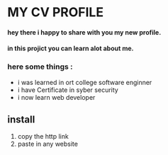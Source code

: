 # MY CV PROFILE
#### hey there i happy to share with you my new profile.
#### in this projict you can learn alot about me.
### here some things :
- i was learned in ort college software enginner
- i have Certificate in syber security
- i now learn web developer

## install
1. copy the http link
2. paste in any website